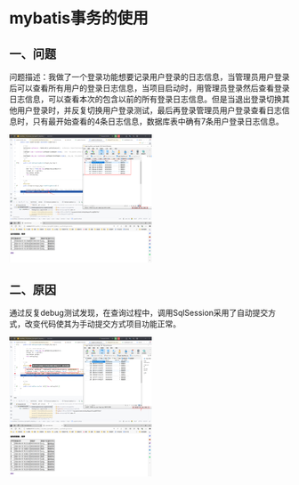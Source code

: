 # mybatis事务的使用

## 一、问题

问题描述：我做了一个登录功能想要记录用户登录的日志信息，当管理员用户登录后可以查看所有用户的登录日志信息，当项目启动时，用管理员登录然后查看登录日志信息，可以查看本次的包含以前的所有登录日志信息。但是当退出登录切换其他用户登录时，并反复切换用户登录测试，最后再登录管理员用户登录查看日志信息时，只有最开始查看的4条日志信息，数据库表中确有7条用户登录日志信息。

<img src="1. mybatis事务的使用.assets/image-20240410184204641.png" alt="image-20240410184204641" style="zoom: 25%;" />

<img src="1. mybatis事务的使用.assets/image-20240410184347579.png" alt="image-20240410184347579" style="zoom: 25%;" />

## 二、原因

通过反复debug测试发现，在查询过程中，调用SqlSession采用了自动提交方式，改变代码使其为手动提交方式项目功能正常。

<img src="1. mybatis事务的使用.assets/image-20240410185510670.png" alt="image-20240410185510670" style="zoom:25%;" />

<img src="1. mybatis事务的使用.assets/image-20240410185533169.png" alt="image-20240410185533169" style="zoom:25%;" />